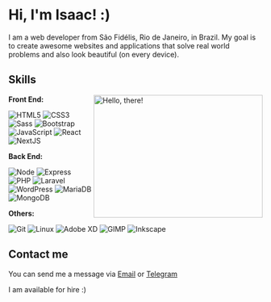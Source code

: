 # Hi, I'm Isaac! :)

I am a web developer from São Fidélis, Rio de Janeiro, in Brazil. My goal is to create awesome websites and applications that solve real world problems and also look beautiful (on every device).

## Skills

<a href="#">
    <img src="https://media1.tenor.com/images/a7bd6b94430c1e66148d580209e377c5/tenor.gif?itemid=5043108" title="hello" width="335" height="243" align="right" alt="Hello, there!">
</a>

**Front End:** 

![HTML5](https://img.shields.io/badge/-HTML5-E34F26?style=flat-square&labelColor=E34F26&logo=html5&logoColor=ffffff)
![CSS3](https://img.shields.io/badge/-CSS3-1572B6?style=flat-square&labelColor=1572B6&logo=css3&logoColor=ffffff)
![Sass](https://img.shields.io/badge/-Sass-CC6699?style=flat-square&labelColor=CC6699&logo=sass&logoColor=ffffff)
![Bootstrap](https://img.shields.io/badge/-Bootstrap-7952B3?style=flat-square&labelColor=7952B3&logo=bootstrap&logoColor=ffffff)
![JavaScript](https://img.shields.io/badge/-JavaScript-F7DF1E?style=flat-square&labelColor=F7DF1E&logo=javascript&logoColor=000000)
![React](https://img.shields.io/badge/-React-61DAFB?style=flat-square&labelColor=61DAFB&logo=react&logoColor=000000)
![NextJS](https://img.shields.io/badge/-NextJS-000000?style=flat-square&labelColor=000000&logo=nextdotjs&logoColor=ffffff)

**Back End:** 

![Node](https://img.shields.io/badge/-Node-339933?style=flat-square&labelColor=339933&logo=nodedotjs&logoColor=ffffff)
![Express](https://img.shields.io/badge/-Express-000000?style=flat-square&labelColor=000000&logo=express&logoColor=ffffff)
![PHP](https://img.shields.io/badge/-PHP-777BB4?style=flat-square&labelColor=777BB4&logo=php&logoColor=ffffff)
![Laravel](https://img.shields.io/badge/-Laravel-FF2D20?style=flat-square&labelColor=FF2D20&logo=laravel&logoColor=ffffff)
![WordPress](https://img.shields.io/badge/-WordPress-21759B?style=flat-square&labelColor=21759B&logo=wordpress&logoColor=ffffff)
![MariaDB](https://img.shields.io/badge/-MariaDB-003545?style=flat-square&labelColor=003545&logo=mariadb&logoColor=ffffff)
![MongoDB](https://img.shields.io/badge/-MongoDB-47A248?style=flat-square&labelColor=47A248&logo=mongodb&logoColor=ffffff)

**Others:**

![Git](https://img.shields.io/badge/-Git-F05032?style=flat-square&labelColor=F05032&logo=git&logoColor=ffffff)
![Linux](https://img.shields.io/badge/-Linux-FCC624?style=flat-square&labelColor=FCC624&logo=linux&logoColor=000000)
![Adobe XD](https://img.shields.io/badge/-AdobeXD-ff75f7?style=flat-square&labelColor=ff75f7&logo=adobexd&logoColor=000000)
![GIMP](https://img.shields.io/badge/-GIMP-5C5543?style=flat-square&labelColor=5C5543&logo=gimp&logoColor=ffffff)
![Inkscape](https://img.shields.io/badge/-Inkscape-000000?style=flat-square&labelColor=000000&logo=inkscape&logoColor=ffffff)

## Contact me

You can send me a message via [Email](mailto:isaaclfp@outlook.com) or [Telegram](https://t.me/isaacpontes_dev)

I am available for hire :)
